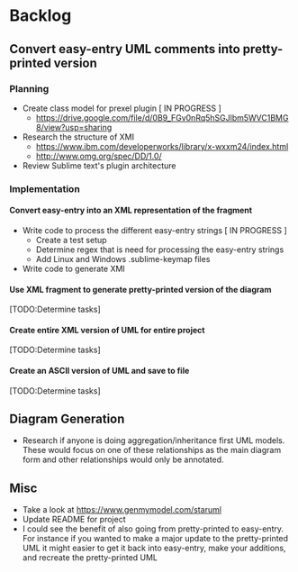 # Backlog

## Convert easy-entry UML comments into pretty-printed version

### Planning

* Create class model for prexel plugin [ IN PROGRESS ]
    * https://drive.google.com/file/d/0B9_FGv0nRq5hSGJlbm5WVC1BMG8/view?usp=sharing
* Research the structure of XMI
    * https://www.ibm.com/developerworks/library/x-wxxm24/index.html
    * http://www.omg.org/spec/DD/1.0/
* Review Sublime text's plugin architecture

### Implementation

#### Convert easy-entry into an XML representation of the fragment

* Write code to process the different easy-entry strings [ IN PROGRESS ]
    * Create a test setup
    * Determine regex that is need for processing the easy-entry strings
    * Add Linux and Windows .sublime-keymap files
* Write code to generate XMI

#### Use XML fragment to generate pretty-printed version of the diagram

[TODO:Determine tasks]

#### Create entire XML version of UML for entire project

[TODO:Determine tasks]

#### Create an ASCII version of UML and save to file

[TODO:Determine tasks]

## Diagram Generation

* Research if anyone is doing aggregation/inheritance first UML models. These would focus on 
one of these relationships as the main diagram form and other relationships would only be annotated.

## Misc

* Take a look at https://www.genmymodel.com/staruml
* Update README for project
* I could see the benefit of also going from pretty-printed to easy-entry. For instance
if you wanted to make a major update to the pretty-printed UML it might easier to 
get it back into easy-entry, make your additions, and recreate the pretty-printed UML
